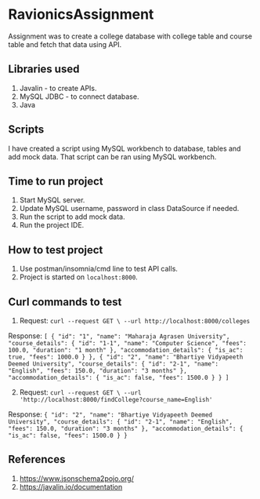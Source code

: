 # RavionicsAssignment
Assignment was to create a college database with college table and course table and fetch that data using API.

## Libraries used
1. Javalin - to create APIs.
2. MySQL JDBC - to connect database.
3. Java

## Scripts 
I have created a script using MySQL workbench to database, tables and add mock data.
That script can be ran using MySQL workbench.

## Time to run project
1. Start MySQL server.
2. Update MySQL username, password in class DataSource if needed.
3. Run the script to add mock data.
4. Run the project IDE.

## How to test project 
1. Use postman/insomnia/cmd line to test API calls.
2. Project is started on `localhost:8000`.

## Curl commands to test

1. Request: 
`curl --request GET \
  --url http://localhost:8000/colleges`
  
  
  Response:
  `[
 {
  "id": "1",
  "name": "Maharaja Agrasen University",
  "course_details": {
   "id": "1-1",
   "name": "Computer Science",
   "fees": 100.0,
   "duration": "1 month"
  },
  "accommodation_details": {
   "is_ac": true,
   "fees": 1000.0
  }
 },
 {
  "id": "2",
  "name": "Bhartiye Vidyapeeth Deemed University",
  "course_details": {
   "id": "2-1",
   "name": "English",
   "fees": 150.0,
   "duration": "3 months"
  },
  "accommodation_details": {
   "is_ac": false,
   "fees": 1500.0
  }
 }
]`
  
2. Request:
`curl --request GET \
  --url 'http://localhost:8000/findCollege?course_name=English'`
  
  
  Response:
  ``{
 "id": "2",
 "name": "Bhartiye Vidyapeeth Deemed University",
 "course_details": {
  "id": "2-1",
  "name": "English",
  "fees": 150.0,
  "duration": "3 months"
 },
 "accommodation_details": {
  "is_ac": false,
  "fees": 1500.0
 }
}``

## References
1. https://www.jsonschema2pojo.org/
2. https://javalin.io/documentation
